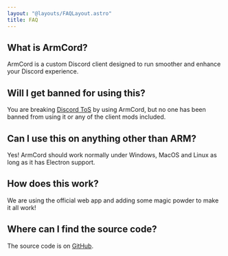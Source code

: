 ```yaml
---
layout: "@layouts/FAQLayout.astro"
title: FAQ
---
```


## What is ArmCord?
ArmCord is a custom Discord client designed to run smoother and enhance your Discord experience. 

## Will I get banned for using this?   
You are breaking [Discord ToS](https://discord.com/terms#software-in-discord%E2%80%99s-services) by using ArmCord, but no one has been banned from using it or any of the client mods included.

## Can I use this on anything other than ARM?
Yes! ArmCord should work normally under Windows, MacOS and Linux as long as it has Electron support.

## How does this work?   
We are using the official web app and adding some magic powder to make it all work!

## Where can I find the source code?
The source code is on [GitHub](https://github.com/ArmCord/ArmCord/).